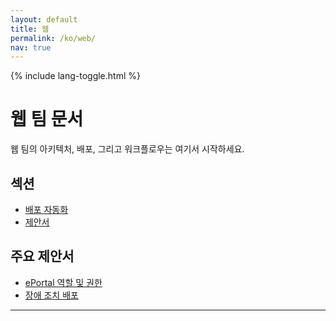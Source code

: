 ```yaml
---
layout: default
title: 웹
permalink: /ko/web/
nav: true
---
```


{% include lang-toggle.html %}

# 웹 팀 문서

웹 팀의 아키텍처, 배포, 그리고 워크플로우는 여기서 시작하세요.

## 섹션
- [배포 자동화](./deployment-automation/)
- [제안서](./proposals/)

## 주요 제안서
- [ePortal 역할 및 권한](./proposals/ePortal-roles/)
- [장애 조치 배포](./proposals/failover-deployments/)

---
